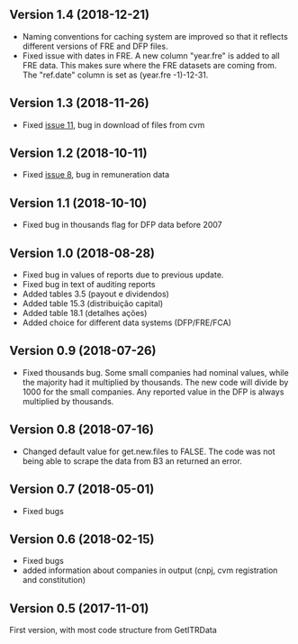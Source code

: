 ## Version 1.4 (2018-12-21)

- Naming conventions for caching system are improved so that it reflects different versions of FRE and DFP files. 
- Fixed issue with dates in FRE. A new column "year.fre" is added to all FRE data. This makes sure where the FRE datasets are coming from. The "ref.date" column is set as (year.fre -1)-12-31.

## Version 1.3 (2018-11-26)

- Fixed [issue 11](https://github.com/msperlin/GetDFPData/issues/11), bug in download of files from cvm

## Version 1.2 (2018-10-11)

- Fixed [issue 8](https://github.com/msperlin/GetDFPData/issues/8), bug in remuneration data

## Version 1.1 (2018-10-10)

- Fixed bug in thousands flag for DFP data before 2007

## Version 1.0 (2018-08-28)

- Fixed bug in values of reports due to previous update. 
- Fixed bug in text of auditing reports
- Added tables 3.5 (payout e dividendos)
- Added table 15.3 (distribuição capital)
- Added table 18.1 (detalhes ações)
- Added choice for different data systems (DFP/FRE/FCA)

## Version 0.9 (2018-07-26)

- Fixed thousands bug. Some small companies had nominal values, while the majority had it multiplied by thousands. The new code will divide by 1000 for the small companies. Any reported value in the DFP is always multiplied by thousands.

## Version 0.8 (2018-07-16)

- Changed default value for get.new.files to FALSE. The code was not being able to scrape the data from B3 an returned an error. 

## Version 0.7 (2018-05-01)

- Fixed bugs

## Version 0.6 (2018-02-15)

- Fixed bugs
- added information about companies in output (cnpj, cvm registration and constitution)

## Version 0.5 (2017-11-01)

First version, with most code structure from GetITRData
